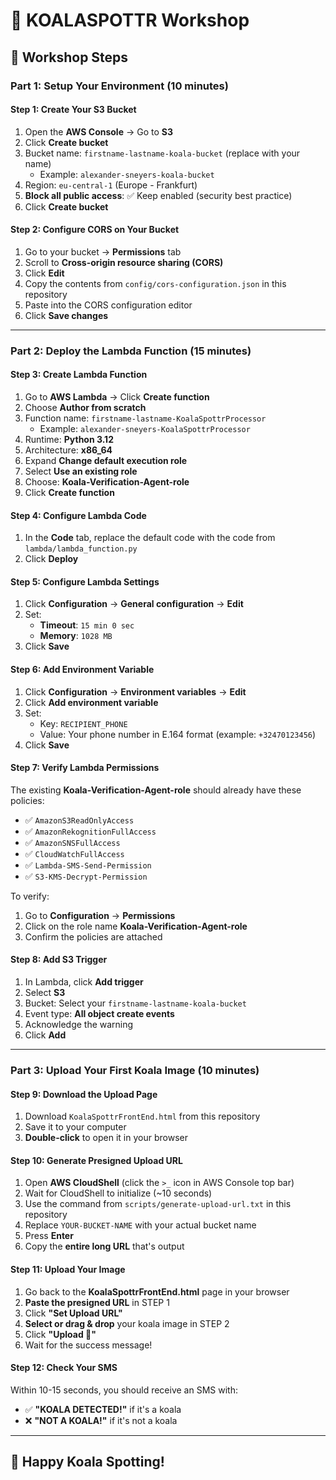 # 🐨 KOALASPOTTR Workshop

## 📝 Workshop Steps

### Part 1: Setup Your Environment (10 minutes)

#### Step 1: Create Your S3 Bucket

1. Open the **AWS Console** → Go to **S3**
2. Click **Create bucket**
3. Bucket name: `firstname-lastname-koala-bucket` (replace with your name)
   - Example: `alexander-sneyers-koala-bucket`
4. Region: `eu-central-1` (Europe - Frankfurt)
5. **Block all public access**: ✅ Keep enabled (security best practice)
6. Click **Create bucket**

#### Step 2: Configure CORS on Your Bucket

1. Go to your bucket → **Permissions** tab
2. Scroll to **Cross-origin resource sharing (CORS)**
3. Click **Edit**
4. Copy the contents from `config/cors-configuration.json` in this repository
5. Paste into the CORS configuration editor
6. Click **Save changes**

---

### Part 2: Deploy the Lambda Function (15 minutes)

#### Step 3: Create Lambda Function

1. Go to **AWS Lambda** → Click **Create function**
2. Choose **Author from scratch**
3. Function name: `firstname-lastname-KoalaSpottrProcessor`
   - Example: `alexander-sneyers-KoalaSpottrProcessor`
4. Runtime: **Python 3.12**
5. Architecture: **x86_64**
6. Expand **Change default execution role**
7. Select **Use an existing role**
8. Choose: **Koala-Verification-Agent-role**
9. Click **Create function**

#### Step 4: Configure Lambda Code

1. In the **Code** tab, replace the default code with the code from `lambda/lambda_function.py`
2. Click **Deploy**

#### Step 5: Configure Lambda Settings

1. Click **Configuration** → **General configuration** → **Edit**
2. Set:
   - **Timeout**: `15 min 0 sec`
   - **Memory**: `1028 MB`
3. Click **Save**

#### Step 6: Add Environment Variable

1. Click **Configuration** → **Environment variables** → **Edit**
2. Click **Add environment variable**
3. Set:
   - Key: `RECIPIENT_PHONE`
   - Value: Your phone number in E.164 format (example: `+32470123456`)
4. Click **Save**

#### Step 7: Verify Lambda Permissions

The existing **Koala-Verification-Agent-role** should already have these policies:
- ✅ `AmazonS3ReadOnlyAccess`
- ✅ `AmazonRekognitionFullAccess`
- ✅ `AmazonSNSFullAccess`
- ✅ `CloudWatchFullAccess`
- ✅ `Lambda-SMS-Send-Permission`
- ✅ `S3-KMS-Decrypt-Permission`

To verify:
1. Go to **Configuration** → **Permissions**
2. Click on the role name **Koala-Verification-Agent-role**
3. Confirm the policies are attached

#### Step 8: Add S3 Trigger

1. In Lambda, click **Add trigger**
2. Select **S3**
3. Bucket: Select your `firstname-lastname-koala-bucket`
4. Event type: **All object create events**
5. Acknowledge the warning
6. Click **Add**

---

### Part 3: Upload Your First Koala Image (10 minutes)

#### Step 9: Download the Upload Page

1. Download `KoalaSpottrFrontEnd.html` from this repository
2. Save it to your computer
3. **Double-click** to open it in your browser

#### Step 10: Generate Presigned Upload URL

1. Open **AWS CloudShell** (click the `>_` icon in AWS Console top bar)
2. Wait for CloudShell to initialize (~10 seconds)
3. Use the command from `scripts/generate-upload-url.txt` in this repository
4. Replace `YOUR-BUCKET-NAME` with your actual bucket name
5. Press **Enter**
6. Copy the **entire long URL** that's output

#### Step 11: Upload Your Image

1. Go back to the **KoalaSpottrFrontEnd.html** page in your browser
2. **Paste the presigned URL** in STEP 1
3. Click **"Set Upload URL"**
4. **Select or drag & drop** your koala image in STEP 2
5. Click **"Upload 🚀"**
6. Wait for the success message!

#### Step 12: Check Your SMS

Within 10-15 seconds, you should receive an SMS with:
- ✅ **"KOALA DETECTED!"** if it's a koala
- ❌ **"NOT A KOALA!"** if it's not a koala

---

## 🐨 Happy Koala Spotting!
